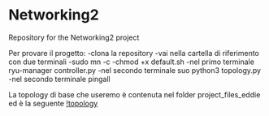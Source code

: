 # Networking2
Repository for the Networking2 project

Per provare il progetto:
-clona la repository
-vai nella cartella di riferimento con due terminali
-sudo mn -c
-chmod +x default.sh
-nel primo terminale ryu-manager controller.py
-nel secondo terminale suo python3 topology.py
-nel secondo terminale pingall

La topology di base che useremo è contenuta nel folder project_files_eddie ed è la seguente
[!topology](project1.jpg)
